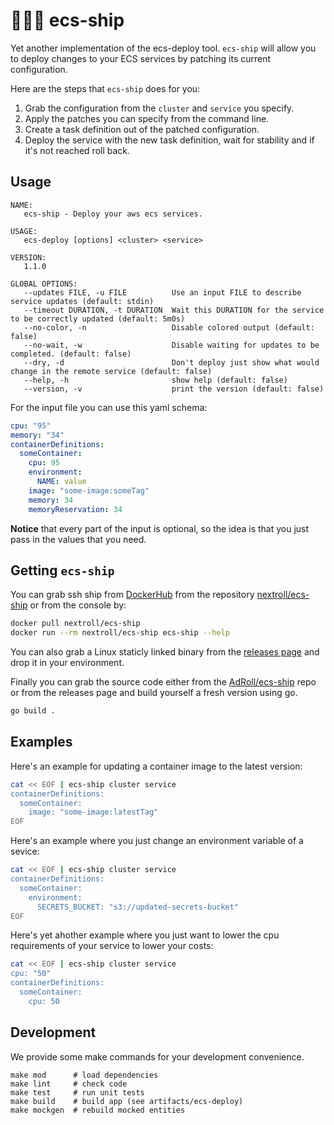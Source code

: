 # :ship::it: ecs-ship

Yet another implementation of the ecs-deploy tool. `ecs-ship` will allow you to
deploy changes to your ECS services by patching its current configuration.

Here are the steps that `ecs-ship` does for you:

1. Grab the configuration from the `cluster` and `service` you specify.
2. Apply the patches you can specify from the command line.
3. Create a task definition out of the patched configuration.
4. Deploy the service with the new task definition, wait for stability and if
   it's not reached roll back.

## Usage

```
NAME:
   ecs-ship - Deploy your aws ecs services.

USAGE:
   ecs-deploy [options] <cluster> <service>

VERSION:
   1.1.0

GLOBAL OPTIONS:
   --updates FILE, -u FILE          Use an input FILE to describe service updates (default: stdin)
   --timeout DURATION, -t DURATION  Wait this DURATION for the service to be correctly updated (default: 5m0s)
   --no-color, -n                   Disable colored output (default: false)
   --no-wait, -w                    Disable waiting for updates to be completed. (default: false)
   --dry, -d                        Don't deploy just show what would change in the remote service (default: false)
   --help, -h                       show help (default: false)
   --version, -v                    print the version (default: false)
```

For the input file you can use this yaml schema:

```yml
cpu: "95"
memory: "34"
containerDefinitions:
  someContainer:
    cpu: 95
    environment:
      NAME: value
    image: "some-image:someTag"
    memory: 34
    memoryReservation: 34
```

**Notice** that every part of the input is optional, so the idea is that you
just pass in the values that you need.

## Getting `ecs-ship`

You can grab ssh ship from [DockerHub][docker-hub] from the repository
[nextroll/ecs-ship][docker-repo] or from the console by:

```bash
docker pull nextroll/ecs-ship
docker run --rm nextroll/ecs-ship ecs-ship --help
```

You can also grab a Linux staticly linked binary from the [releases
page][releases] and drop it in your environment.

Finally you can grab the source code either from the [AdRoll/ecs-ship][repo]
repo or from the releases page and build yourself a fresh version using go.

```bash
go build .
```

## Examples

Here's an example for updating a container image to the latest version:

```bash
cat << EOF | ecs-ship cluster service
containerDefinitions:
  someContainer:
    image: "some-image:latestTag"
EOF
```

Here's an example where you just change an environment variable of a sevice:

```bash
cat << EOF | ecs-ship cluster service
containerDefinitions:
  someContainer:
    environment:
      SECRETS_BUCKET: "s3://updated-secrets-bucket"
EOF
```

Here's yet ahother example where you just want to lower the cpu requirements of
your service to lower your costs:

```bash
cat << EOF | ecs-ship cluster service
cpu: "50"
containerDefinitions:
  someContainer:
    cpu: 50
```

## Development

We provide some make commands for your development convenience.

```shell
make mod      # load dependencies
make lint     # check code
make test     # run unit tests
make build    # build app (see artifacts/ecs-deploy)
make mockgen  # rebuild mocked entities
```

[docker-hub]: https://hub.docker.com/r/nextroll/ecs-ship
[docker-repo]: https://hub.docker.com/r/nextroll/ecs-ship
[releases]: https://github.com/AdRoll/ecs-ship/releases
[repo]: https://github.com/AdRoll/ecs-ship
